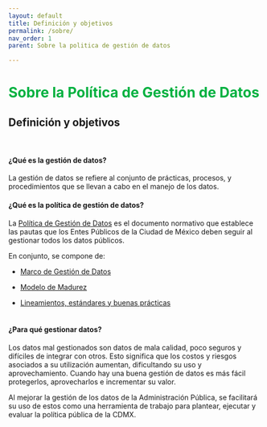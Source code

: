 ```yaml
---
layout: default
title: Definición y objetivos
permalink: /sobre/
nav_order: 1
parent: Sobre la politica de gestión de datos

---
```


<h1 style="color:#00b140">Sobre la Política de Gestión de Datos</h1>

<h2>Definición y objetivos</h2>
<br>
<h4><b>¿Qué es la gestión de datos?</b></h4>
La gestión de datos se refiere al conjunto de prácticas, procesos, y procedimientos que se llevan a cabo en el manejo de los datos.
<br>

<h4><b>¿Qué es la política de gestión de datos?</b></h4>

La <a target="_blank" href="http://www3.contraloriadf.gob.mx/prontuario/index.php/normativas/Template/ver_mas/68319/42/1/0">Política de Gestión de Datos</a> es el documento normativo que establece las pautas que los Entes Públicos  de la Ciudad de México deben seguir al gestionar todos los datos públicos. 


En conjunto, se compone de:


-  <a href="https://gobcdmx.github.io/politicadedatos/post/Intro_01/v.modelo.html">Marco de Gestión de Datos  </a>

- <a href="https://gobcdmx.github.io/politicadedatos/post/Intro_01/vi.modelo.html">Modelo de Madurez </a>

-  <a href="https://gobcdmx.github.io/politicadedatos/marco_legal">Lineamientos, estándares y buenas prácticas</a>
<br><br>

<h4><b>¿Para qué gestionar datos?</b></h4>
 
Los datos mal gestionados son datos de mala calidad, poco seguros y difíciles de integrar con otros. Esto significa que los costos y riesgos asociados a su utilización aumentan, dificultando su uso y aprovechamiento. Cuando hay una buena gestión de datos es más fácil protegerlos, aprovecharlos e incrementar su valor. 

Al mejorar  la gestión de los datos de la Administración Pública, se facilitará su uso de estos como una herramienta de trabajo para plantear, ejecutar y evaluar la política pública de la CDMX. 
